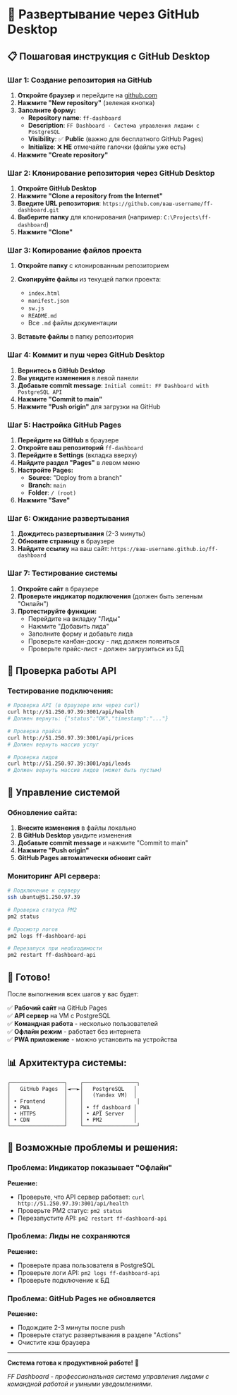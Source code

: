 # 🚀 Развертывание через GitHub Desktop

## 📋 Пошаговая инструкция с GitHub Desktop

### **Шаг 1: Создание репозитория на GitHub**

1. **Откройте браузер** и перейдите на [github.com](https://github.com)
2. **Нажмите "New repository"** (зеленая кнопка)
3. **Заполните форму:**
   - **Repository name**: `ff-dashboard`
   - **Description**: `FF Dashboard - Система управления лидами с PostgreSQL`
   - **Visibility**: ✅ **Public** (важно для бесплатного GitHub Pages)
   - **Initialize**: ❌ **НЕ** отмечайте галочки (файлы уже есть)
4. **Нажмите "Create repository"**

### **Шаг 2: Клонирование репозитория через GitHub Desktop**

1. **Откройте GitHub Desktop**
2. **Нажмите "Clone a repository from the Internet"**
3. **Введите URL репозитория**: `https://github.com/ваш-username/ff-dashboard.git`
4. **Выберите папку** для клонирования (например: `C:\Projects\ff-dashboard`)
5. **Нажмите "Clone"**

### **Шаг 3: Копирование файлов проекта**

1. **Откройте папку** с клонированным репозиторием
2. **Скопируйте файлы** из текущей папки проекта:
   - `index.html`
   - `manifest.json`
   - `sw.js`
   - `README.md`
   - Все `.md` файлы документации

3. **Вставьте файлы** в папку репозитория

### **Шаг 4: Коммит и пуш через GitHub Desktop**

1. **Вернитесь в GitHub Desktop**
2. **Вы увидите изменения** в левой панели
3. **Добавьте commit message**: `Initial commit: FF Dashboard with PostgreSQL API`
4. **Нажмите "Commit to main"**
5. **Нажмите "Push origin"** для загрузки на GitHub

### **Шаг 5: Настройка GitHub Pages**

1. **Перейдите на GitHub** в браузере
2. **Откройте ваш репозиторий** `ff-dashboard`
3. **Перейдите в Settings** (вкладка вверху)
4. **Найдите раздел "Pages"** в левом меню
5. **Настройте Pages:**
   - **Source**: "Deploy from a branch"
   - **Branch**: `main`
   - **Folder**: `/ (root)`
6. **Нажмите "Save"**

### **Шаг 6: Ожидание развертывания**

1. **Дождитесь развертывания** (2-3 минуты)
2. **Обновите страницу** в браузере
3. **Найдите ссылку** на ваш сайт: `https://ваш-username.github.io/ff-dashboard`

### **Шаг 7: Тестирование системы**

1. **Откройте сайт** в браузере
2. **Проверьте индикатор подключения** (должен быть зеленым "Онлайн")
3. **Протестируйте функции:**
   - Перейдите на вкладку "Лиды"
   - Нажмите "Добавить лида"
   - Заполните форму и добавьте лида
   - Проверьте канбан-доску - лид должен появиться
   - Проверьте прайс-лист - должен загрузиться из БД

## 🎯 Проверка работы API

### **Тестирование подключения:**
```bash
# Проверка API (в браузере или через curl)
curl http://51.250.97.39:3001/api/health
# Должен вернуть: {"status":"OK","timestamp":"..."}

# Проверка прайса
curl http://51.250.97.39:3001/api/prices
# Должен вернуть массив услуг

# Проверка лидов
curl http://51.250.97.39:3001/api/leads
# Должен вернуть массив лидов (может быть пустым)
```

## 🔧 Управление системой

### **Обновление сайта:**
1. **Внесите изменения** в файлы локально
2. **В GitHub Desktop** увидите изменения
3. **Добавьте commit message** и нажмите "Commit to main"
4. **Нажмите "Push origin"**
5. **GitHub Pages автоматически обновит сайт**

### **Мониторинг API сервера:**
```bash
# Подключение к серверу
ssh ubuntu@51.250.97.39

# Проверка статуса PM2
pm2 status

# Просмотр логов
pm2 logs ff-dashboard-api

# Перезапуск при необходимости
pm2 restart ff-dashboard-api
```

## 🎉 Готово!

После выполнения всех шагов у вас будет:

✅ **Рабочий сайт** на GitHub Pages  
✅ **API сервер** на VM с PostgreSQL  
✅ **Командная работа** - несколько пользователей  
✅ **Офлайн режим** - работает без интернета  
✅ **PWA приложение** - можно установить на устройства  

## 📊 Архитектура системы:

```
┌─────────────────┐    ┌─────────────────┐
│   GitHub Pages  │◄──►│   PostgreSQL   │
│                 │    │   (Yandex VM)  │
│ • Frontend      │    │                 │
│ • PWA           │    │ • ff_dashboard │
│ • HTTPS         │    │ • API Server   │
│ • CDN           │    │ • PM2          │
└─────────────────┘    └─────────────────┘
```

## 🚨 Возможные проблемы и решения:

### **Проблема: Индикатор показывает "Офлайн"**
**Решение:**
- Проверьте, что API сервер работает: `curl http://51.250.97.39:3001/api/health`
- Проверьте PM2 статус: `pm2 status`
- Перезапустите API: `pm2 restart ff-dashboard-api`

### **Проблема: Лиды не сохраняются**
**Решение:**
- Проверьте права пользователя в PostgreSQL
- Проверьте логи API: `pm2 logs ff-dashboard-api`
- Проверьте подключение к БД

### **Проблема: GitHub Pages не обновляется**
**Решение:**
- Подождите 2-3 минуты после push
- Проверьте статус развертывания в разделе "Actions"
- Очистите кэш браузера

---

**Система готова к продуктивной работе!** 🚀

*FF Dashboard - профессиональная система управления лидами с командной работой и умными уведомлениями.*
